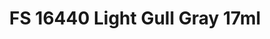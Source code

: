 ---
layout: product
title: "FS 16440 Light Gull Gray 17ml"
price: "320" 
desc: "Akrilna boja 17mL"
img_path: "/assets/img/AK2051.webp"
brand: "AK "
available: true
special_offer: false
new: false
soon: false
cat: "020000"
subcat: "020200"
subsubcat: "020203"
sifra: "AK2051"
popular: false
spec: true
---